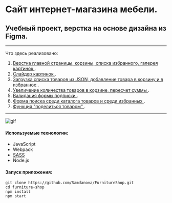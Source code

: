 # Сайт интернет-магазина мебели.
## Учебный проект, верстка на основе дизайна из Figma.
---

Что здесь реализовано:

1. <ins> Верстка главной страницы, корзины, списка избранного, галерея картинок </ins>. <br>
2. <ins> Слайдер картинок </ins>. <br>
3. <ins> Загрузка списка товаров из JSON, добавление товара в корзину и в избранное </ins>. <br>
4. <ins> Увеличение количества товаров в корзине, пересчет суммы </ins>. <br>
5. <ins> Валидация формы подписки </ins>. <br>
6. <ins> Форма поиска среди каталога товаров и среди избранных </ins>. <br>
7. <ins> Функция "поделиться товаром" </ins>. <br>
---


![gif](https://github.com/Samdanova/FurnitureShop/blob/main/src/images/ver1.gif)

#### Используемые технологии:

- JavaScript
- Webpack
- [SASS](https://sass-lang.com/)
- Node.js

#### Запуск приложения:

```
git clone https://github.com/Samdanova/FurnitureShop.git
cd furniture-shop
npm install
npm start
```
